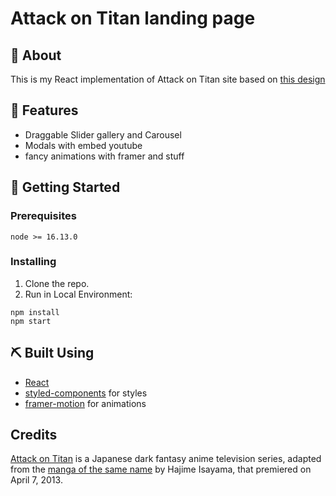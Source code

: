 # Attack on Titan landing page

## 🧐 About

This is my React implementation of Attack on Titan site based on [this design](https://www.figma.com/community/file/940292732202670640)

## 🎈 Features

- Draggable Slider gallery and Carousel
- Modals with embed youtube
- fancy animations with framer and stuff

## 🏁 Getting Started

### Prerequisites

```
node >= 16.13.0
```

### Installing

1. Clone the repo.
2. Run in Local Environment:

```
npm install
npm start
```

## ⛏️ Built Using

- [React](https://www.reactjs.com/)
- [styled-components](https://styled-components.com/) for styles
- [framer-motion](https://www.framer.com/motion/) for animations

## Credits

[Attack on Titan](<https://en.wikipedia.org/wiki/Attack_on_Titan_(TV_series)>) is a Japanese dark fantasy anime television series, adapted from the [manga of the same name](https://en.wikipedia.org/wiki/Attack_on_Titan) by Hajime Isayama, that premiered on April 7, 2013.
